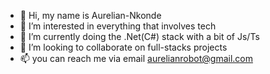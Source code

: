 - 👋 Hi, my name is Aurelian-Nkonde
- 👀 I’m interested in everything that involves tech
- 🌱 I’m currently doing the .Net(C#) stack with a bit of Js/Ts
- 💞️ I’m looking to collaborate on full-stacks projects
- 📫 you can reach me via email aurelianrobot@gmail.com

<!---
Aurelian-Nkonde/Aurelian-Nkonde is a ✨ special ✨ repository because its `README.md` (this file) appears on your GitHub profile.
You can click the Preview link to take a look at your changes.
--->

